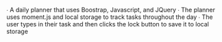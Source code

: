 ∙ A daily planner that uses Boostrap, Javascript, and JQuery
∙ The planner uses moment.js and local storage to track tasks throughout the day
∙ The user types in their task and then clicks the lock button to save it to local storage
